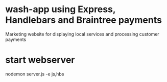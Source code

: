 # wash-app using Express, Handlebars and Braintree payments
Marketing website for displaying local services and processing customer payments
# start webserver
nodemon server.js -e js,hbs
